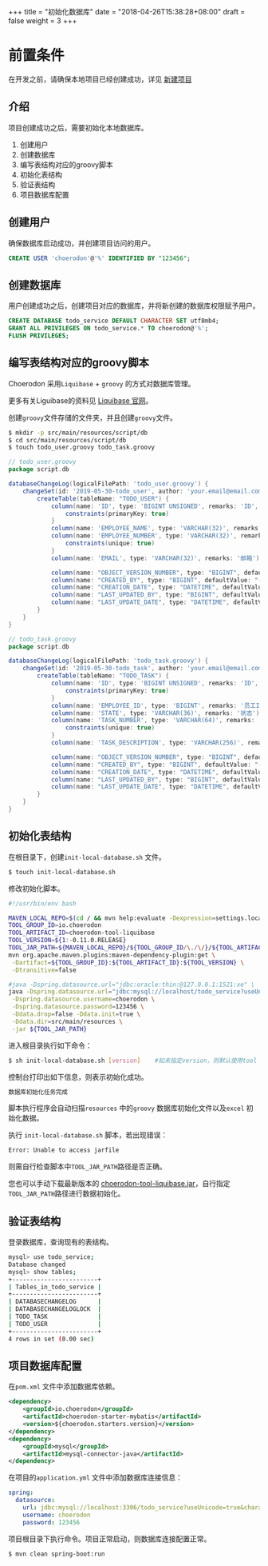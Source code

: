 +++
title = "初始化数据库"
date = "2018-04-26T15:38:28+08:00"
draft = false
weight = 3
+++

# 前置条件

在开发之前，请确保本地项目已经创建成功，详见 [新建项目](../create_project/)

## 介绍

项目创建成功之后，需要初始化本地数据库。

1. 创建用户
2. 创建数据库
3. 编写表结构对应的groovy脚本
4. 初始化表结构
5. 验证表结构
6. 项目数据库配置

## 创建用户

确保数据库启动成功，并创建项目访问的用户。
``` sql
CREATE USER 'choerodon'@'%' IDENTIFIED BY "123456";
```

## 创建数据库

用户创建成功之后，创建项目对应的数据库，并将新创建的数据库权限赋予用户。
```sql
CREATE DATABASE todo_service DEFAULT CHARACTER SET utf8mb4;
GRANT ALL PRIVILEGES ON todo_service.* TO choerodon@'%';
FLUSH PRIVILEGES;
```

## 编写表结构对应的groovy脚本

Choerodon 采用`Liquibase` + `groovy` 的方式对数据库管理。

更多有关Liguibase的资料见 [Liquibase 官网](http://www.liquibase.org/)。

创建`groovy`文件存储的文件夹，并且创建`groovy`文件。

``` bash
$ mkdir -p src/main/resources/script/db
$ cd src/main/resources/script/db
$ touch todo_user.groovy todo_task.groovy
```

```groovy
// todo_user.groovy
package script.db

databaseChangeLog(logicalFilePath: 'todo_user.groovy') {
    changeSet(id: '2019-05-30-todo_user', author: 'your.email@email.com') {
        createTable(tableName: "TODO_USER") {
            column(name: 'ID', type: 'BIGINT UNSIGNED', remarks: 'ID', autoIncrement: true) {
                constraints(primaryKey: true)
            }
            column(name: 'EMPLOYEE_NAME', type: 'VARCHAR(32)', remarks: '员工名')
            column(name: 'EMPLOYEE_NUMBER', type: 'VARCHAR(32)', remarks: '员工号') {
                constraints(unique: true)
            }
            column(name: 'EMAIL', type: 'VARCHAR(32)', remarks: '邮箱')

            column(name: "OBJECT_VERSION_NUMBER", type: "BIGINT", defaultValue: "1")
            column(name: "CREATED_BY", type: "BIGINT", defaultValue: "-1")
            column(name: "CREATION_DATE", type: "DATETIME", defaultValueComputed: "CURRENT_TIMESTAMP")
            column(name: "LAST_UPDATED_BY", type: "BIGINT", defaultValue: "-1")
            column(name: "LAST_UPDATE_DATE", type: "DATETIME", defaultValueComputed: "CURRENT_TIMESTAMP")
        }
    }
}
```

```groovy
// todo_task.groovy
package script.db

databaseChangeLog(logicalFilePath: 'todo_task.groovy') {
    changeSet(id: '2019-05-30-todo_task', author: 'your.email@email.com') {
        createTable(tableName: "TODO_TASK") {
            column(name: 'ID', type: 'BIGINT UNSIGNED', remarks: 'ID', autoIncrement: true) {
                constraints(primaryKey: true)
            }
            column(name: 'EMPLOYEE_ID', type: 'BIGINT', remarks: '员工ID')
            column(name: 'STATE', type: 'VARCHAR(36)', remarks: '状态')
            column(name: 'TASK_NUMBER', type: 'VARCHAR(64)', remarks: '任务编号') {
                constraints(unique: true)
            }
            column(name: 'TASK_DESCRIPTION', type: 'VARCHAR(256)', remarks: '任务描述')

            column(name: "OBJECT_VERSION_NUMBER", type: "BIGINT", defaultValue: "1")
            column(name: "CREATED_BY", type: "BIGINT", defaultValue: "-1")
            column(name: "CREATION_DATE", type: "DATETIME", defaultValueComputed: "CURRENT_TIMESTAMP")
            column(name: "LAST_UPDATED_BY", type: "BIGINT", defaultValue: "-1")
            column(name: "LAST_UPDATE_DATE", type: "DATETIME", defaultValueComputed: "CURRENT_TIMESTAMP")
        }
    }
}

```

## 初始化表结构

在根目录下，创建`init-local-database.sh` 文件。

``` bash
$ touch init-local-database.sh
```

修改初始化脚本。

```bash
#!/usr/bin/env bash

MAVEN_LOCAL_REPO=$(cd / && mvn help:evaluate -Dexpression=settings.localRepository -q -DforceStdout)
TOOL_GROUP_ID=io.choerodon
TOOL_ARTIFACT_ID=choerodon-tool-liquibase
TOOL_VERSION=${1:-0.11.0.RELEASE}
TOOL_JAR_PATH=${MAVEN_LOCAL_REPO}/${TOOL_GROUP_ID/\./\/}/${TOOL_ARTIFACT_ID}/${TOOL_VERSION}/${TOOL_ARTIFACT_ID}-${TOOL_VERSION}.jar
mvn org.apache.maven.plugins:maven-dependency-plugin:get \
 -Dartifact=${TOOL_GROUP_ID}:${TOOL_ARTIFACT_ID}:${TOOL_VERSION} \
 -Dtransitive=false

#java -Dspring.datasource.url="jdbc:oracle:thin:@127.0.0.1:1521:xe" \
java -Dspring.datasource.url="jdbc:mysql://localhost/todo_service?useUnicode=true&characterEncoding=utf-8&useSSL=false&useInformationSchema=true&remarks=true&allowMultiQueries=true&serverTimezone=Asia/Shanghai" \
 -Dspring.datasource.username=choerodon \
 -Dspring.datasource.password=123456 \
 -Ddata.drop=false -Ddata.init=true \
 -Ddata.dir=src/main/resources \
 -jar ${TOOL_JAR_PATH}
```

进入根目录执行如下命令：

```bash
$ sh init-local-database.sh [version]    #如未指定version，则默认使用tool version为0.11.0.
```

控制台打印出如下信息，则表示初始化成功。
```bash
数据库初始化任务完成
```
脚本执行程序会自动扫描`resources` 中的`groovy` 数据库初始化文件以及`excel` 初始化数据。

执行 `init-local-database.sh` 脚本，若出现错误：
```bash
Error: Unable to access jarfile
```
则需自行检查脚本中`TOOL_JAR_PATH`路径是否正确。

您也可以手动下载最新版本的 [choerodon-tool-liquibase.jar](https://oss.sonatype.org/content/groups/public/io/choerodon/choerodon-tool-liquibase)，自行指定`TOOL_JAR_PATH`路径进行数据初始化。 

## 验证表结构

登录数据库，查询现有的表结构。

```bash
mysql> use todo_service;
Database changed
mysql> show tables;
+------------------------+
| Tables_in_todo_service |
+------------------------+
| DATABASECHANGELOG      |
| DATABASECHANGELOGLOCK  |
| TODO_TASK              |
| TODO_USER              |
+------------------------+
4 rows in set (0.00 sec)
```

## 项目数据库配置

在`pom.xml` 文件中添加数据库依赖。
``` xml
<dependency>
    <groupId>io.choerodon</groupId>
    <artifactId>choerodon-starter-mybatis</artifactId>
    <version>${choerodon.starters.version}</version>
</dependency>
<dependency>
    <groupId>mysql</groupId>
    <artifactId>mysql-connector-java</artifactId>
</dependency>
```

在项目的`application.yml` 文件中添加数据库连接信息：
``` yml
spring:
  datasource:
    url: jdbc:mysql://localhost:3306/todo_service?useUnicode=true&characterEncoding=utf-8&useSSL=false&useInformationSchema=true&remarks=true&allowMultiQueries=true&serverTimezone=Asia/Shanghai
    username: choerodon
    password: 123456
```

项目根目录下执行命令。项目正常启动，则数据库连接配置正常。
``` bash
$ mvn clean spring-boot:run
```